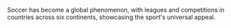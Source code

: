 Soccer has become a global phenomenon, with leagues and competitions in countries across six continents, showcasing the sport's universal appeal.
